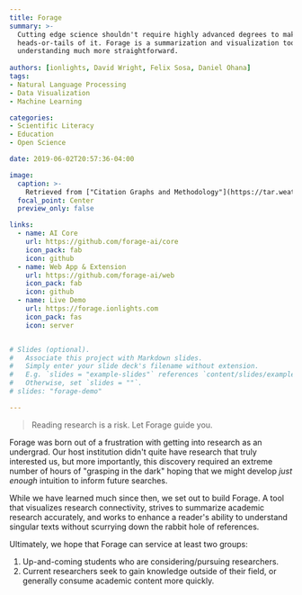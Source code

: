 ```yaml
---
title: Forage
summary: >-
  Cutting edge science shouldn't require highly advanced degrees to make 
  heads-or-tails of it. Forage is a summarization and visualization tool to make
  understanding much more straightforward.
   
authors: [ionlights, David Wright, Felix Sosa, Daniel Ohana]
tags: 
- Natural Language Processing
- Data Visualization
- Machine Learning

categories: 
- Scientific Literacy
- Education
- Open Science

date: 2019-06-02T20:57:36-04:00

image:
  caption: >-
    Retrieved from ["Citation Graphs and Methodology"](https://tar.weatherson.org/2017/05/04/citation-graphs-and-methodology/)
  focal_point: Center
  preview_only: false

links:
  - name: AI Core
    url: https://github.com/forage-ai/core
    icon_pack: fab
    icon: github
  - name: Web App & Extension
    url: https://github.com/forage-ai/web
    icon_pack: fab
    icon: github
  - name: Live Demo
    url: https://forage.ionlights.com
    icon_pack: fas
    icon: server 


# Slides (optional).
#   Associate this project with Markdown slides.
#   Simply enter your slide deck's filename without extension.
#   E.g. `slides = "example-slides"` references `content/slides/example-slides.md`.
#   Otherwise, set `slides = ""`.
# slides: "forage-demo"

---
```


> Reading research is a risk. Let Forage guide you.

Forage was born out of a frustration with getting into research as an undergrad.
Our host institution didn't quite have research that truly interested us, but
more importantly, this discovery required an extreme number of hours of 
"grasping in the dark" hoping that we might develop _just enough_ intuition to
inform future searches.

While we have learned much since then, we set out to build Forage. A tool that
visualizes research connectivity, strives to summarize academic research
accurately, and works to enhance a reader's ability to understand singular
texts without scurrying down the rabbit hole of references. 

Ultimately, we hope that Forage can service at least two groups:
1. Up-and-coming students who are considering/pursuing researchers.
1. Current researchers seek to gain knowledge outside of their field, or
   generally consume academic content more quickly.
